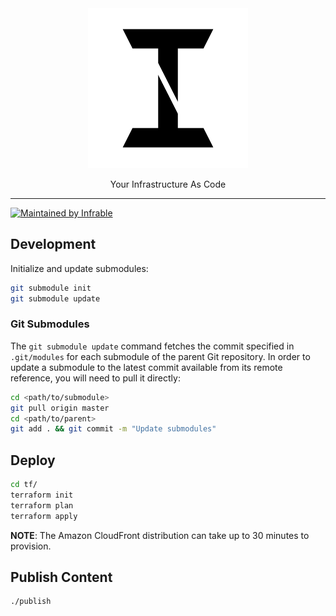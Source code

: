 <div align="center">
  <a href="https://infrable.io">
    <img src="https://raw.githubusercontent.com/infrable-io/infrable-io/refs/heads/master/site/static/images/logo/logo-desktop.png" width="256" />
  </a>
  <p align="center">Your Infrastructure As Code</p>
</div>

---

[![Maintained by Infrable](https://img.shields.io/badge/Maintained%20by-Infrable-000000)](https://infrable.io)

## Development

Initialize and update submodules:

```bash
git submodule init
git submodule update
```

### Git Submodules

The `git submodule update` command fetches the commit specified in `.git/modules` for each submodule of the parent Git repository. In order to update a submodule to the latest commit available from its remote reference, you will need to pull it directly:

```bash
cd <path/to/submodule>
git pull origin master
cd <path/to/parent>
git add . && git commit -m "Update submodules"
```

## Deploy

```bash
cd tf/
terraform init
terraform plan
terraform apply
```

**NOTE**: The Amazon CloudFront distribution can take up to 30 minutes to provision.

## Publish Content

```bash
./publish
```
